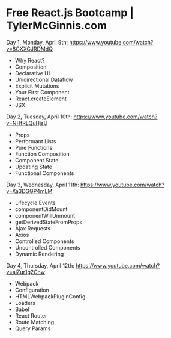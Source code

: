 # Free React.js Bootcamp | TylerMcGinnis.com

Day 1, Monday, April 9th:
https://www.youtube.com/watch?v=8GXXGJRDMdQ
* Why React?
* Composition
* Declarative UI
* Unidirectional Dataflow
* Explicit Mutations
* Your First Component
* React.createElement
* JSX

Day 2, Tuesday, April 10th:
https://www.youtube.com/watch?v=NHfRLQuHjsU
* Props
* Performant Lists
* Pure Functions
* Function Composition
* Component State
* Updating State
* Functional Components

Day 3, Wednesday, April 11th:
https://www.youtube.com/watch?v=Xa3DGGP4mLM
* Lifecycle Events
* componentDidMount
* componentWillUnmount
* getDerivedStateFromProps
* Ajax Requests
* Axios
* Controlled Components
* Uncontrolled Components
* Dynamic Rendering

Day 4, Thursday, April 12th:
https://www.youtube.com/watch?v=alZur1g2Cnw
* Webpack
* Configuration
* HTMLWebpackPluginConfig
* Loaders
* Babel
* React Router
* Route Matching
* Query Params
